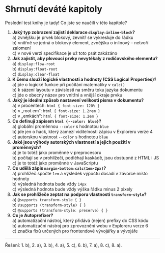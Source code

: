 <div class="colored-box pbb-a" markdown="1">

# Shrnutí deváté kapitoly

Poslední test knihy je tady! Co jste se naučili v této kapitole?

1. **Jaký typ zobrazení zajistí deklarace `display:inline-block`?**  
a) zvnějšku je prvek blokový, zevnitř se vykresluje do řádku  
b) vnitřně se jedná o blokový element, zvnějšku o inlinový – netvoří zalomení  
c) v nové verzi specifikace je už toto psát zakázáno
1. **Jak zajistit, aby plovoucí prvky nevytékaly z rodičovského elementu?**  
a) `display:flow-root`  
b) `display:float-root`  
c) `display:clear-float`
1. **K čemu slouží logické vlastnosti a hodnoty (CSS Logical Properties)?**  
a) jde o logické funkce při počítání matematiky v `calc()`  
b) k sázení layoutu v závislosti na směru toku jazyka dokumentu  
c) jde o obecný název pro vnitřní a vnější okraje prvku
1. **Jaký je ideální způsob nastavení velikosti písma v dokumentu?**  
a) v procentech: `html { font-size: 120% }`  
b) v „root em“: `html { font-size: 1.2rem }`  
c) v „emkách“: `html { font-size: 1.2em }`
1. **Co definuji zápisem `html {--color: blue}`?**  
a) globální proměnnou `--color` s hodnotou `blue`  
b) jde jen o hack, který zamezí viditelnosti zápisu v Exploreru verze 4  
c) autorskou vlastnost `--color` s hodnotou `blue`
1. **Jaké jsou výhody autorských vlastností a jejich použití v proměnných?**  
a) je to totéž jako proměnné v preprocesoru  
b) počítají se v prohlížeči, podléhají kaskádě, jsou dostupné z HTML i JS  
c) je to totéž jako proměnné v JavaScriptu
1. **Co udělá zápis `margin-bottom:calc(1em-2px)`?**  
a) prohlížeč spočte `1em` a výsledek výpočtu dosadí v závorce místo hodnoty  
b) výsledná hodnota bude vždy `14px`  
c) výsledná hodnota bude vždy výška řádku minus 2 pixely
1. **Jak se prohlížeče zeptat na podporu vlastnosti `transform-style`?**  
a) `@supports transform-style { }`  
b) `@supports (transform-style) { }`  
c) `@supports (transform-style: preserve) { }`
1. **Co je Autoprefixer?**  
a) automatizační nástroj, který přidává (nejen) prefixy do CSS kódu  
b) automatizační nástroj pro zprovoznění webu v Exploreru verze 6  
c) značka fixů určených pro frontendové vývojářky a vývojáře

---

Řešení: 1. b), 2. a), 3. b), 4. a), 5. c), 6. b), 7. a), 8. c), 8. a).

</div>
